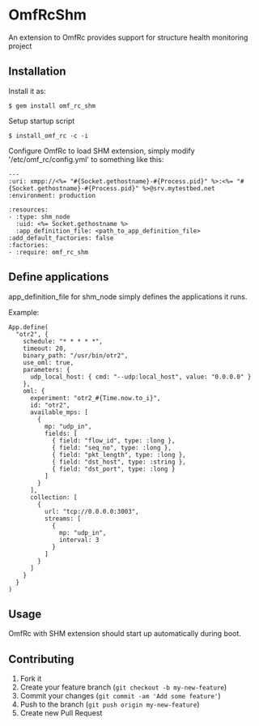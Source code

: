 # OmfRcShm

An extension to OmfRc provides support for structure health monitoring project

## Installation

Install it as:

    $ gem install omf_rc_shm

Setup startup script

    $ install_omf_rc -c -i

Configure OmfRc to load SHM extension, simply modify '/etc/omf_rc/config.yml' to something like this:

    ---
    :uri: xmpp://<%= "#{Socket.gethostname}-#{Process.pid}" %>:<%= "#{Socket.gethostname}-#{Process.pid}" %>@srv.mytestbed.net
    :environment: production

    :resources:
    - :type: shm_node
      :uid: <%= Socket.gethostname %>
      :app_definition_file: <path_to_app_definition_file>
    :add_default_factories: false
    :factories:
    - :require: omf_rc_shm

## Define applications

app_definition_file for shm_node simply defines the applications it runs.

Example:

    App.define(
      "otr2", {
        schedule: "* * * * *",
        timeout: 20,
        binary_path: "/usr/bin/otr2",
        use_oml: true,
        parameters: {
          udp_local_host: { cmd: "--udp:local_host", value: "0.0.0.0" }
        },
        oml: {
          experiment: "otr2_#{Time.now.to_i}",
          id: "otr2",
          available_mps: [
            {
              mp: "udp_in",
              fields: [
                { field: "flow_id", type: :long },
                { field: "seq_no", type: :long },
                { field: "pkt_length", type: :long },
                { field: "dst_host", type: :string },
                { field: "dst_port", type: :long }
              ]
            }
          ],
          collection: [
            {
              url: "tcp://0.0.0.0:3003",
              streams: [
                {
                  mp: "udp_in",
                  interval: 3
                }
              ]
            }
          ]
        }
      }
    )


## Usage

OmfRc with SHM extension should start up automatically during boot.

## Contributing

1. Fork it
2. Create your feature branch (`git checkout -b my-new-feature`)
3. Commit your changes (`git commit -am 'Add some feature'`)
4. Push to the branch (`git push origin my-new-feature`)
5. Create new Pull Request
